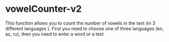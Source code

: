 # vowelCounter-v2
This function allows you to count the number of vowels in the text (in 3 different languages ). 
First you need to choose one of three languages (en, az, ru), 
then you need to enter a word or a text
